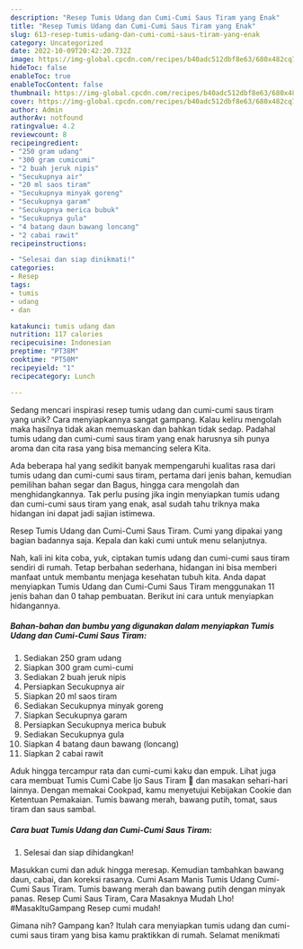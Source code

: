 ```yaml
---
description: "Resep Tumis Udang dan Cumi-Cumi Saus Tiram yang Enak"
title: "Resep Tumis Udang dan Cumi-Cumi Saus Tiram yang Enak"
slug: 613-resep-tumis-udang-dan-cumi-cumi-saus-tiram-yang-enak
category: Uncategorized
date: 2022-10-09T20:42:20.732Z
image: https://img-global.cpcdn.com/recipes/b40adc512dbf8e63/680x482cq70/tumis-udang-dan-cumi-cumi-saus-tiram-foto-resep-utama.jpg
hideToc: false
enableToc: true
enableTocContent: false
thumbnail: https://img-global.cpcdn.com/recipes/b40adc512dbf8e63/680x482cq70/tumis-udang-dan-cumi-cumi-saus-tiram-foto-resep-utama.jpg
cover: https://img-global.cpcdn.com/recipes/b40adc512dbf8e63/680x482cq70/tumis-udang-dan-cumi-cumi-saus-tiram-foto-resep-utama.jpg
author: Admin
authorAv: notfound
ratingvalue: 4.2
reviewcount: 8
recipeingredient:
- "250 gram udang"
- "300 gram cumicumi"
- "2 buah jeruk nipis"
- "Secukupnya air"
- "20 ml saos tiram"
- "Secukupnya minyak goreng"
- "Secukupnya garam"
- "Secukupnya merica bubuk"
- "Secukupnya gula"
- "4 batang daun bawang loncang"
- "2 cabai rawit"
recipeinstructions:

- "Selesai dan siap dinikmati!"
categories:
- Resep
tags:
- tumis
- udang
- dan

katakunci: tumis udang dan 
nutrition: 117 calories
recipecuisine: Indonesian
preptime: "PT38M"
cooktime: "PT50M"
recipeyield: "1"
recipecategory: Lunch

---
```





Sedang mencari inspirasi resep tumis udang dan cumi-cumi saus tiram yang unik? Cara menyiapkannya sangat gampang. Kalau keliru mengolah maka hasilnya tidak akan memuaskan dan bahkan tidak sedap. Padahal tumis udang dan cumi-cumi saus tiram yang enak harusnya sih punya aroma dan cita rasa yang bisa memancing selera Kita.





Ada beberapa hal yang sedikit banyak mempengaruhi kualitas rasa dari tumis udang dan cumi-cumi saus tiram, pertama dari jenis bahan, kemudian pemilihan bahan segar dan Bagus, hingga cara mengolah dan menghidangkannya. Tak perlu pusing jika ingin menyiapkan tumis udang dan cumi-cumi saus tiram yang enak,      asal sudah tahu triknya maka hidangan ini dapat jadi sajian istimewa.














Resep Tumis Udang dan Cumi-Cumi Saus Tiram. Cumi yang dipakai yang bagian badannya saja. Kepala dan kaki cumi untuk menu selanjutnya.






Nah, kali ini kita coba, yuk, ciptakan tumis udang dan cumi-cumi saus tiram sendiri di rumah. Tetap berbahan sederhana, hidangan ini bisa memberi manfaat untuk membantu menjaga kesehatan tubuh kita. Anda dapat menyiapkan Tumis Udang dan Cumi-Cumi Saus Tiram menggunakan 11 jenis bahan dan 0 tahap pembuatan. Berikut ini cara untuk menyiapkan hidangannya.

<!--inarticleads1-->

##### Bahan-bahan dan bumbu yang digunakan dalam menyiapkan Tumis Udang dan Cumi-Cumi Saus Tiram:

1. Sediakan 250 gram udang
1. Siapkan 300 gram cumi-cumi
1. Sediakan 2 buah jeruk nipis
1. Persiapkan Secukupnya air
1. Siapkan 20 ml saos tiram
1. Sediakan Secukupnya minyak goreng
1. Siapkan Secukupnya garam
1. Persiapkan Secukupnya merica bubuk
1. Sediakan Secukupnya gula
1. Siapkan 4 batang daun bawang (loncang)
1. Siapkan 2 cabai rawit


Aduk hingga tercampur rata dan cumi-cumi kaku dan empuk. Lihat juga cara membuat Tumis Cumi Cabe Ijo Saus Tiram 🦑 dan masakan sehari-hari lainnya. Dengan memakai Cookpad, kamu menyetujui Kebijakan Cookie dan Ketentuan Pemakaian. Tumis bawang merah, bawang putih, tomat, saus tiram dan saus sambal. 

<!--inarticleads2-->

##### Cara buat Tumis Udang dan Cumi-Cumi Saus Tiram:


1. Selesai dan siap dihidangkan!

Masukkan cumi dan aduk hingga meresap. Kemudian tambahkan bawang daun, cabai, dan koreksi rasanya. Cumi Asam Manis Tumis Udang Cumi-Cumi Saus Tiram. Tumis bawang merah dan bawang putih dengan minyak panas. Resep Cumi Saus Tiram, Cara Masaknya Mudah Lho! #MasakItuGampang Resep cumi mudah! 

Gimana nih? Gampang kan? Itulah cara menyiapkan tumis udang dan cumi-cumi saus tiram yang bisa kamu praktikkan di rumah. Selamat menikmati
